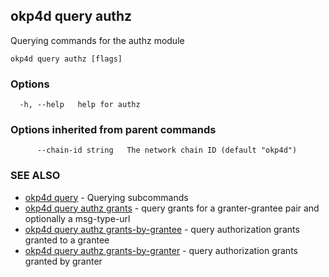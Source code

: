 ## okp4d query authz

Querying commands for the authz module

```
okp4d query authz [flags]
```

### Options

```
  -h, --help   help for authz
```

### Options inherited from parent commands

```
      --chain-id string   The network chain ID (default "okp4d")
```

### SEE ALSO

* [okp4d query](okp4d_query.md)	 - Querying subcommands
* [okp4d query authz grants](okp4d_query_authz_grants.md)	 - query grants for a granter-grantee pair and optionally a msg-type-url
* [okp4d query authz grants-by-grantee](okp4d_query_authz_grants-by-grantee.md)	 - query authorization grants granted to a grantee
* [okp4d query authz grants-by-granter](okp4d_query_authz_grants-by-granter.md)	 - query authorization grants granted by granter
